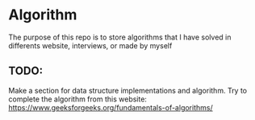 # Algorithm

The purpose of this repo is to store algorithms that I have solved in differents website, interviews, or made by myself

## TODO:

Make a section for data structure implementations and algorithm.
Try to complete the algorithm from this website: https://www.geeksforgeeks.org/fundamentals-of-algorithms/